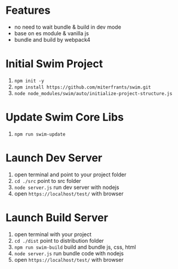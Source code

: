 # Features
- no need to wait bundle & build in dev mode
- base on es module & vanilla js
- bundle and build by webpack4 

# Initial Swim Project
1. `npm init -y`
2. `npm install https://github.com/miterfrants/swim.git`
3. `node node_modules/swim/auto/initialize-project-structure.js`

# Update Swim Core Libs
1. `npm run swim-update`

# Launch Dev Server
1. open terminal and point to your project folder
2. `cd ./src` point to src folder
3. `node server.js` run dev server with nodejs
4. open `https://localhost/test/` with browser

# Launch Build Server
1. open terminal with your project
2. `cd ./dist` point to distribution folder
3. `npm run swim-build` build and bundle js, css, html
4. `node server.js` run bundle code with nodejs
5. open `https://localhost/test/` with browser
